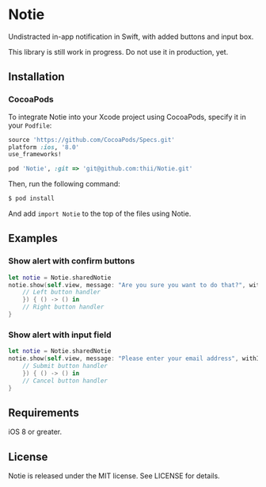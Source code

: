Notie
=====

Undistracted in-app notification in Swift, with added buttons and input box.

This library is still work in progress. Do not use it in production, yet.

## Installation

### CocoaPods

To integrate Notie into your Xcode project using CocoaPods, specify it in your `Podfile`:

```ruby
source 'https://github.com/CocoaPods/Specs.git'
platform :ios, '8.0'
use_frameworks!

pod 'Notie', :git => 'git@github.com:thii/Notie.git'
```

Then, run the following command:

```bash
$ pod install
```

And add `import Notie` to the top of the files using Notie.

## Examples

### Show alert with confirm buttons

```swift
let notie = Notie.sharedNotie
notie.show(self.view, message: "Are you sure you want to do that?", withInputField: false, placeholder: nil, leftButtonTitle: "Yes", rightButtonTitle: "No", leftButtonBlock: { () -> () in
    // Left button handler
    }) { () -> () in
    // Right button handler
}
```

### Show alert with input field

```swift
let notie = Notie.sharedNotie
notie.show(self.view, message: "Please enter your email address", withInputField: true, placeholder: "email@example.com", leftButtonTitle: "Submit", rightButtonTitle: "Cancel", leftButtonBlock: { () -> () in
    // Submit button handler
    }) { () -> () in
    // Cancel button handler
}
```

## Requirements

iOS 8 or greater.

## License
Notie is released under the MIT license. See LICENSE for details.
